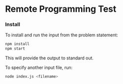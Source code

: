 # Remote Programming Test

### Install

To install and run the input from the problem statement:

```bash
npm install
npm start
```

This will provide the output to standard out.

To specify another input file, run:

```bash
node index.js <filename>
```
